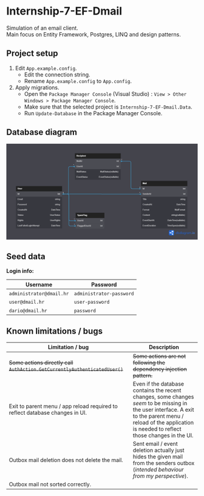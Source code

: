 # Internship-7-EF-Dmail

Simulation of an email client.  
Main focus on Entity Framework, Postgres, LINQ and design patterns.

## Project setup
1. Edit `App.example.config`.
   - Edit the connection string.
   - Rename `App.example.config` to `App.config`.
2. Apply migrations.
   - Open the `Package Manager Console` (Visual Studio) : `View > Other Windows > Package Manager Console`.
   - Make sure that the selected project is `Internship-7-EF-Dmail.Data`.
   - Run `Update-Database` in the Package Manager Console.

## Database diagram
![database diagram](./dbDiagram.png)

## Seed data

**Login info:**

| Username                 | Password                 |
| ------------------------ | ------------------------ |
| `administrator@dmail.hr` | `administrator-password` |
| `user@dmail.hr`          | `user-password`          |
| `dario@dmail.hr`         | `password`               |

## Known limitations / bugs

| Limitation / bug                                                             | Description                                                                                                                                                                                                    |
| ---------------------------------------------------------------------------- | -------------------------------------------------------------------------------------------------------------------------------------------------------------------------------------------------------------- |
| ~~Some actions directly call `AuthAction.GetCurrentlyAuthenticatedUser()`~~  | ~~Some actions are not following the dependency injection pattern.~~                                                                                                                                           |
| Exit to parent menu / app reload required to reflect database changes in UI. | Even if the database contains the recent changes, some changes *seem* to be missing in the user interface. A exit to the parent menu / reload of the application is needed to reflect those changes in the UI. |
| Outbox mail deletion does not delete the mail.                               | Sent email / event deletion actually just hides the given mail from the senders outbox (*intended behaviour from my perspective*).                                                                             |
| Outbox mail not sorted correctly.                                            |                                                                                                                                                                                                                |
